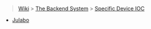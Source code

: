 > [Wiki](Home) > [The Backend System](The-Backend-System) > [Specific Device IOC](Specific-Device-IOC)

* [Julabo](Julabo)